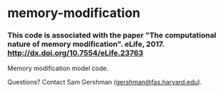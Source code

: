 memory-modification
====

### This code is associated with the paper "The computational nature of memory modification". eLife, 2017. http://dx.doi.org/10.7554/eLife.23763 

Memory modification model code.

Questions? Contact Sam Gershman (gershman@fas.harvard.edu).

